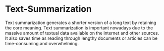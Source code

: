 # Text-Summarization

Text summarization generates a shorter version of a long text by retaining the core meaning. Text summarization is important nowadays due to the massive amount of textual data available on the internet and other sources. It also saves time as reading through lengthy documents or articles can be time-consuming and overwhelming. 

